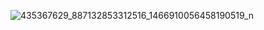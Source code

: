 ![435367629_887132853312516_1466910056458190519_n](https://github.com/user-attachments/assets/3be8cd6a-c5fb-4f9c-9248-7d3b4e6c8ba3)
